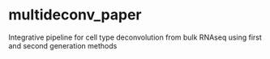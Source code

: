 # multideconv_paper
Integrative pipeline for cell type deconvolution from bulk RNAseq using first and second generation methods
